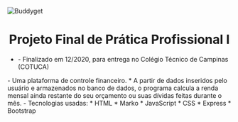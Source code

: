 ![Buddyget](https://user-images.githubusercontent.com/69872395/204892326-071933bc-6d82-4e1c-bd29-4b96c52048a7.png)
<br>
<h1 align="center"> Projeto Final de Prática Profissional I</h1>
<ul>
  <li>- Finalizado em 12/2020, para entrega no Colégio Técnico de Campinas (COTUCA)</li>
</ul>
- Uma plataforma de controle financeiro.
   * A partir de dados inseridos pelo usuário e armazenados no banco de dados, o programa calcula a renda mensal ainda restante do seu orçamento ou suas dívidas feitas durante o mês.
- Tecnologias usadas:
   * HTML
   * Marko
   * JavaScript
   * CSS
   * Express
   * Bootstrap

